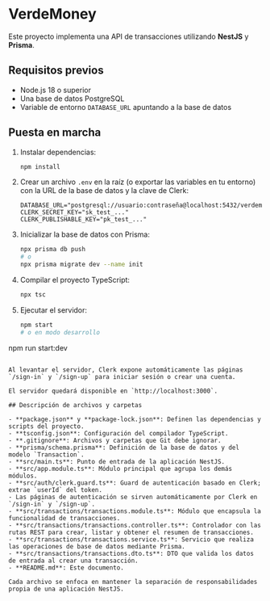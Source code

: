 # VerdeMoney

Este proyecto implementa una API de transacciones utilizando **NestJS** y **Prisma**.

## Requisitos previos

- Node.js 18 o superior
- Una base de datos PostgreSQL
- Variable de entorno `DATABASE_URL` apuntando a la base de datos

## Puesta en marcha

1. Instalar dependencias:
   ```bash
   npm install
   ```
2. Crear un archivo `.env` en la raíz (o exportar las variables en tu entorno) con la URL de la base de datos y la clave de Clerk:
   ```env
   DATABASE_URL="postgresql://usuario:contraseña@localhost:5432/verdemoney"
   CLERK_SECRET_KEY="sk_test_..."
   CLERK_PUBLISHABLE_KEY="pk_test_..."
   ```
3. Inicializar la base de datos con Prisma:
   ```bash
   npx prisma db push
   # o
   npx prisma migrate dev --name init
   ```
4. Compilar el proyecto TypeScript:
   ```bash
   npx tsc
   ```
5. Ejecutar el servidor:
   ```bash
   npm start
   # o en modo desarrollo
 npm run start:dev
  ```

Al levantar el servidor, Clerk expone automáticamente las páginas `/sign-in` y `/sign-up` para iniciar sesión o crear una cuenta.

El servidor quedará disponible en `http://localhost:3000`.

## Descripción de archivos y carpetas

- **package.json** y **package-lock.json**: Definen las dependencias y scripts del proyecto.
- **tsconfig.json**: Configuración del compilador TypeScript.
- **.gitignore**: Archivos y carpetas que Git debe ignorar.
- **prisma/schema.prisma**: Definición de la base de datos y del modelo `Transaction`.
- **src/main.ts**: Punto de entrada de la aplicación NestJS.
- **src/app.module.ts**: Módulo principal que agrupa los demás módulos.
- **src/auth/clerk.guard.ts**: Guard de autenticación basado en Clerk; extrae `userId` del token.
- Las páginas de autenticación se sirven automáticamente por Clerk en `/sign-in` y `/sign-up`.
- **src/transactions/transactions.module.ts**: Módulo que encapsula la funcionalidad de transacciones.
- **src/transactions/transactions.controller.ts**: Controlador con las rutas REST para crear, listar y obtener el resumen de transacciones.
- **src/transactions/transactions.service.ts**: Servicio que realiza las operaciones de base de datos mediante Prisma.
- **src/transactions/transactions.dto.ts**: DTO que valida los datos de entrada al crear una transacción.
- **README.md**: Este documento.

Cada archivo se enfoca en mantener la separación de responsabilidades propia de una aplicación NestJS.
